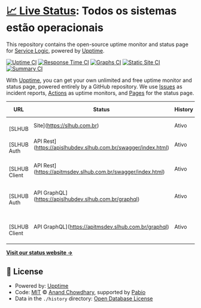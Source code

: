 # [📈 Live Status](https://Service-Logic.github.io/statuspage1): <!--live status--> **Todos os sistemas estão operacionais**

This repository contains the open-source uptime monitor and status page for [Service Logic](www.servicelogic.com.br), powered by [Upptime](https://github.com/upptime/upptime).

[![Uptime CI](https://github.com/Service-Logic/statuspage1/workflows/Uptime%20CI/badge.svg)](https://github.com/Service-Logic/statuspage1/actions?query=workflow%3A%22Uptime+CI%22)
[![Response Time CI](https://github.com/Service-Logic/statuspage1/workflows/Response%20Time%20CI/badge.svg)](https://github.com/Service-Logic/statuspage1/actions?query=workflow%3A%22Response+Time+CI%22)
[![Graphs CI](https://github.com/Service-Logic/statuspage1/workflows/Graphs%20CI/badge.svg)](https://github.com/Service-Logic/statuspage1/actions?query=workflow%3A%22Graphs+CI%22)
[![Static Site CI](https://github.com/Service-Logic/statuspage1/workflows/Static%20Site%20CI/badge.svg)](https://github.com/Service-Logic/statuspage1/actions?query=workflow%3A%22Static+Site+CI%22)
[![Summary CI](https://github.com/Service-Logic/statuspage1/workflows/Summary%20CI/badge.svg)](https://github.com/Service-Logic/statuspage1/actions?query=workflow%3A%22Summary+CI%22)

With [Upptime](https://upptime.js.org), you can get your own unlimited and free uptime monitor and status page, powered entirely by a GitHub repository. We use [Issues](https://github.com/Service-Logic/statuspage1/issues) as incident reports, [Actions](https://github.com/Service-Logic/statuspage1/actions) as uptime monitors, and [Pages](https://Service-Logic.github.io/statuspage1) for the status page.

<!--start: status pages-->
<!-- This summary is generated by Upptime (https://github.com/upptime/upptime) -->
<!-- Do not edit this manually, your changes will be overwritten -->
<!-- prettier-ignore -->
| URL | Status | History | Response Time | Uptime |
| --- | ------ | ------- | ------------- | ------ |
| <img alt="" src="https://icons.duckduckgo.com/ip3/slhub.com.br.ico" height="13"> [SLHUB | Site](https://slhub.com.br) | Ativo | [slhub-site.yml](https://github.com/Service-Logic/statuspage1/commits/HEAD/history/slhub-site.yml) | <details><summary><img alt="Response time graph" src="./graphs/slhub-site/response-time-week.png" height="20"> 1067ms</summary><br><a href="https://Service-Logic.github.io/statuspage1/history/slhub-site"><img alt="Response time 1100" src="https://img.shields.io/endpoint?url=https%3A%2F%2Fraw.githubusercontent.com%2FService-Logic%2Fstatuspage1%2FHEAD%2Fapi%2Fslhub-site%2Fresponse-time.json"></a><br><a href="https://Service-Logic.github.io/statuspage1/history/slhub-site"><img alt="24-hour response time 1012" src="https://img.shields.io/endpoint?url=https%3A%2F%2Fraw.githubusercontent.com%2FService-Logic%2Fstatuspage1%2FHEAD%2Fapi%2Fslhub-site%2Fresponse-time-day.json"></a><br><a href="https://Service-Logic.github.io/statuspage1/history/slhub-site"><img alt="7-day response time 1067" src="https://img.shields.io/endpoint?url=https%3A%2F%2Fraw.githubusercontent.com%2FService-Logic%2Fstatuspage1%2FHEAD%2Fapi%2Fslhub-site%2Fresponse-time-week.json"></a><br><a href="https://Service-Logic.github.io/statuspage1/history/slhub-site"><img alt="30-day response time 993" src="https://img.shields.io/endpoint?url=https%3A%2F%2Fraw.githubusercontent.com%2FService-Logic%2Fstatuspage1%2FHEAD%2Fapi%2Fslhub-site%2Fresponse-time-month.json"></a><br><a href="https://Service-Logic.github.io/statuspage1/history/slhub-site"><img alt="1-year response time 1100" src="https://img.shields.io/endpoint?url=https%3A%2F%2Fraw.githubusercontent.com%2FService-Logic%2Fstatuspage1%2FHEAD%2Fapi%2Fslhub-site%2Fresponse-time-year.json"></a></details> | <details><summary><a href="https://Service-Logic.github.io/statuspage1/history/slhub-site">100.00%</a></summary><a href="https://Service-Logic.github.io/statuspage1/history/slhub-site"><img alt="All-time uptime 99.60%" src="https://img.shields.io/endpoint?url=https%3A%2F%2Fraw.githubusercontent.com%2FService-Logic%2Fstatuspage1%2FHEAD%2Fapi%2Fslhub-site%2Fuptime.json"></a><br><a href="https://Service-Logic.github.io/statuspage1/history/slhub-site"><img alt="24-hour uptime 100.00%" src="https://img.shields.io/endpoint?url=https%3A%2F%2Fraw.githubusercontent.com%2FService-Logic%2Fstatuspage1%2FHEAD%2Fapi%2Fslhub-site%2Fuptime-day.json"></a><br><a href="https://Service-Logic.github.io/statuspage1/history/slhub-site"><img alt="7-day uptime 100.00%" src="https://img.shields.io/endpoint?url=https%3A%2F%2Fraw.githubusercontent.com%2FService-Logic%2Fstatuspage1%2FHEAD%2Fapi%2Fslhub-site%2Fuptime-week.json"></a><br><a href="https://Service-Logic.github.io/statuspage1/history/slhub-site"><img alt="30-day uptime 100.00%" src="https://img.shields.io/endpoint?url=https%3A%2F%2Fraw.githubusercontent.com%2FService-Logic%2Fstatuspage1%2FHEAD%2Fapi%2Fslhub-site%2Fuptime-month.json"></a><br><a href="https://Service-Logic.github.io/statuspage1/history/slhub-site"><img alt="1-year uptime 99.60%" src="https://img.shields.io/endpoint?url=https%3A%2F%2Fraw.githubusercontent.com%2FService-Logic%2Fstatuspage1%2FHEAD%2Fapi%2Fslhub-site%2Fuptime-year.json"></a></details>
| <img alt="" src="https://icons.duckduckgo.com/ip3/apislhubdev.slhub.com.br.ico" height="13"> [SLHUB Auth | API Rest](https://apislhubdev.slhub.com.br/swagger/index.html) | Ativo | [slhub-auth-api-rest.yml](https://github.com/Service-Logic/statuspage1/commits/HEAD/history/slhub-auth-api-rest.yml) | <details><summary><img alt="Response time graph" src="./graphs/slhub-auth-api-rest/response-time-week.png" height="20"> 631ms</summary><br><a href="https://Service-Logic.github.io/statuspage1/history/slhub-auth-api-rest"><img alt="Response time 602" src="https://img.shields.io/endpoint?url=https%3A%2F%2Fraw.githubusercontent.com%2FService-Logic%2Fstatuspage1%2FHEAD%2Fapi%2Fslhub-auth-api-rest%2Fresponse-time.json"></a><br><a href="https://Service-Logic.github.io/statuspage1/history/slhub-auth-api-rest"><img alt="24-hour response time 588" src="https://img.shields.io/endpoint?url=https%3A%2F%2Fraw.githubusercontent.com%2FService-Logic%2Fstatuspage1%2FHEAD%2Fapi%2Fslhub-auth-api-rest%2Fresponse-time-day.json"></a><br><a href="https://Service-Logic.github.io/statuspage1/history/slhub-auth-api-rest"><img alt="7-day response time 631" src="https://img.shields.io/endpoint?url=https%3A%2F%2Fraw.githubusercontent.com%2FService-Logic%2Fstatuspage1%2FHEAD%2Fapi%2Fslhub-auth-api-rest%2Fresponse-time-week.json"></a><br><a href="https://Service-Logic.github.io/statuspage1/history/slhub-auth-api-rest"><img alt="30-day response time 574" src="https://img.shields.io/endpoint?url=https%3A%2F%2Fraw.githubusercontent.com%2FService-Logic%2Fstatuspage1%2FHEAD%2Fapi%2Fslhub-auth-api-rest%2Fresponse-time-month.json"></a><br><a href="https://Service-Logic.github.io/statuspage1/history/slhub-auth-api-rest"><img alt="1-year response time 602" src="https://img.shields.io/endpoint?url=https%3A%2F%2Fraw.githubusercontent.com%2FService-Logic%2Fstatuspage1%2FHEAD%2Fapi%2Fslhub-auth-api-rest%2Fresponse-time-year.json"></a></details> | <details><summary><a href="https://Service-Logic.github.io/statuspage1/history/slhub-auth-api-rest">100.00%</a></summary><a href="https://Service-Logic.github.io/statuspage1/history/slhub-auth-api-rest"><img alt="All-time uptime 99.64%" src="https://img.shields.io/endpoint?url=https%3A%2F%2Fraw.githubusercontent.com%2FService-Logic%2Fstatuspage1%2FHEAD%2Fapi%2Fslhub-auth-api-rest%2Fuptime.json"></a><br><a href="https://Service-Logic.github.io/statuspage1/history/slhub-auth-api-rest"><img alt="24-hour uptime 100.00%" src="https://img.shields.io/endpoint?url=https%3A%2F%2Fraw.githubusercontent.com%2FService-Logic%2Fstatuspage1%2FHEAD%2Fapi%2Fslhub-auth-api-rest%2Fuptime-day.json"></a><br><a href="https://Service-Logic.github.io/statuspage1/history/slhub-auth-api-rest"><img alt="7-day uptime 100.00%" src="https://img.shields.io/endpoint?url=https%3A%2F%2Fraw.githubusercontent.com%2FService-Logic%2Fstatuspage1%2FHEAD%2Fapi%2Fslhub-auth-api-rest%2Fuptime-week.json"></a><br><a href="https://Service-Logic.github.io/statuspage1/history/slhub-auth-api-rest"><img alt="30-day uptime 100.00%" src="https://img.shields.io/endpoint?url=https%3A%2F%2Fraw.githubusercontent.com%2FService-Logic%2Fstatuspage1%2FHEAD%2Fapi%2Fslhub-auth-api-rest%2Fuptime-month.json"></a><br><a href="https://Service-Logic.github.io/statuspage1/history/slhub-auth-api-rest"><img alt="1-year uptime 99.64%" src="https://img.shields.io/endpoint?url=https%3A%2F%2Fraw.githubusercontent.com%2FService-Logic%2Fstatuspage1%2FHEAD%2Fapi%2Fslhub-auth-api-rest%2Fuptime-year.json"></a></details>
| <img alt="" src="https://icons.duckduckgo.com/ip3/apitmsdev.slhub.com.br.ico" height="13"> [SLHUB Client | API Rest](https://apitmsdev.slhub.com.br/swagger/index.html) | Ativo | [slhub-client-api-rest.yml](https://github.com/Service-Logic/statuspage1/commits/HEAD/history/slhub-client-api-rest.yml) | <details><summary><img alt="Response time graph" src="./graphs/slhub-client-api-rest/response-time-week.png" height="20"> 634ms</summary><br><a href="https://Service-Logic.github.io/statuspage1/history/slhub-client-api-rest"><img alt="Response time 581" src="https://img.shields.io/endpoint?url=https%3A%2F%2Fraw.githubusercontent.com%2FService-Logic%2Fstatuspage1%2FHEAD%2Fapi%2Fslhub-client-api-rest%2Fresponse-time.json"></a><br><a href="https://Service-Logic.github.io/statuspage1/history/slhub-client-api-rest"><img alt="24-hour response time 577" src="https://img.shields.io/endpoint?url=https%3A%2F%2Fraw.githubusercontent.com%2FService-Logic%2Fstatuspage1%2FHEAD%2Fapi%2Fslhub-client-api-rest%2Fresponse-time-day.json"></a><br><a href="https://Service-Logic.github.io/statuspage1/history/slhub-client-api-rest"><img alt="7-day response time 634" src="https://img.shields.io/endpoint?url=https%3A%2F%2Fraw.githubusercontent.com%2FService-Logic%2Fstatuspage1%2FHEAD%2Fapi%2Fslhub-client-api-rest%2Fresponse-time-week.json"></a><br><a href="https://Service-Logic.github.io/statuspage1/history/slhub-client-api-rest"><img alt="30-day response time 565" src="https://img.shields.io/endpoint?url=https%3A%2F%2Fraw.githubusercontent.com%2FService-Logic%2Fstatuspage1%2FHEAD%2Fapi%2Fslhub-client-api-rest%2Fresponse-time-month.json"></a><br><a href="https://Service-Logic.github.io/statuspage1/history/slhub-client-api-rest"><img alt="1-year response time 581" src="https://img.shields.io/endpoint?url=https%3A%2F%2Fraw.githubusercontent.com%2FService-Logic%2Fstatuspage1%2FHEAD%2Fapi%2Fslhub-client-api-rest%2Fresponse-time-year.json"></a></details> | <details><summary><a href="https://Service-Logic.github.io/statuspage1/history/slhub-client-api-rest">100.00%</a></summary><a href="https://Service-Logic.github.io/statuspage1/history/slhub-client-api-rest"><img alt="All-time uptime 99.93%" src="https://img.shields.io/endpoint?url=https%3A%2F%2Fraw.githubusercontent.com%2FService-Logic%2Fstatuspage1%2FHEAD%2Fapi%2Fslhub-client-api-rest%2Fuptime.json"></a><br><a href="https://Service-Logic.github.io/statuspage1/history/slhub-client-api-rest"><img alt="24-hour uptime 100.00%" src="https://img.shields.io/endpoint?url=https%3A%2F%2Fraw.githubusercontent.com%2FService-Logic%2Fstatuspage1%2FHEAD%2Fapi%2Fslhub-client-api-rest%2Fuptime-day.json"></a><br><a href="https://Service-Logic.github.io/statuspage1/history/slhub-client-api-rest"><img alt="7-day uptime 100.00%" src="https://img.shields.io/endpoint?url=https%3A%2F%2Fraw.githubusercontent.com%2FService-Logic%2Fstatuspage1%2FHEAD%2Fapi%2Fslhub-client-api-rest%2Fuptime-week.json"></a><br><a href="https://Service-Logic.github.io/statuspage1/history/slhub-client-api-rest"><img alt="30-day uptime 100.00%" src="https://img.shields.io/endpoint?url=https%3A%2F%2Fraw.githubusercontent.com%2FService-Logic%2Fstatuspage1%2FHEAD%2Fapi%2Fslhub-client-api-rest%2Fuptime-month.json"></a><br><a href="https://Service-Logic.github.io/statuspage1/history/slhub-client-api-rest"><img alt="1-year uptime 99.93%" src="https://img.shields.io/endpoint?url=https%3A%2F%2Fraw.githubusercontent.com%2FService-Logic%2Fstatuspage1%2FHEAD%2Fapi%2Fslhub-client-api-rest%2Fuptime-year.json"></a></details>
| <img alt="" src="https://icons.duckduckgo.com/ip3/apislhubdev.slhub.com.br.ico" height="13"> [SLHUB Auth | API GraphQL](https://apislhubdev.slhub.com.br/graphql) | Ativo | [slhub-auth-api-graph-ql.yml](https://github.com/Service-Logic/statuspage1/commits/HEAD/history/slhub-auth-api-graph-ql.yml) | <details><summary><img alt="Response time graph" src="./graphs/slhub-auth-api-graph-ql/response-time-week.png" height="20"> 1122ms</summary><br><a href="https://Service-Logic.github.io/statuspage1/history/slhub-auth-api-graph-ql"><img alt="Response time 1081" src="https://img.shields.io/endpoint?url=https%3A%2F%2Fraw.githubusercontent.com%2FService-Logic%2Fstatuspage1%2FHEAD%2Fapi%2Fslhub-auth-api-graph-ql%2Fresponse-time.json"></a><br><a href="https://Service-Logic.github.io/statuspage1/history/slhub-auth-api-graph-ql"><img alt="24-hour response time 1119" src="https://img.shields.io/endpoint?url=https%3A%2F%2Fraw.githubusercontent.com%2FService-Logic%2Fstatuspage1%2FHEAD%2Fapi%2Fslhub-auth-api-graph-ql%2Fresponse-time-day.json"></a><br><a href="https://Service-Logic.github.io/statuspage1/history/slhub-auth-api-graph-ql"><img alt="7-day response time 1122" src="https://img.shields.io/endpoint?url=https%3A%2F%2Fraw.githubusercontent.com%2FService-Logic%2Fstatuspage1%2FHEAD%2Fapi%2Fslhub-auth-api-graph-ql%2Fresponse-time-week.json"></a><br><a href="https://Service-Logic.github.io/statuspage1/history/slhub-auth-api-graph-ql"><img alt="30-day response time 1023" src="https://img.shields.io/endpoint?url=https%3A%2F%2Fraw.githubusercontent.com%2FService-Logic%2Fstatuspage1%2FHEAD%2Fapi%2Fslhub-auth-api-graph-ql%2Fresponse-time-month.json"></a><br><a href="https://Service-Logic.github.io/statuspage1/history/slhub-auth-api-graph-ql"><img alt="1-year response time 1081" src="https://img.shields.io/endpoint?url=https%3A%2F%2Fraw.githubusercontent.com%2FService-Logic%2Fstatuspage1%2FHEAD%2Fapi%2Fslhub-auth-api-graph-ql%2Fresponse-time-year.json"></a></details> | <details><summary><a href="https://Service-Logic.github.io/statuspage1/history/slhub-auth-api-graph-ql">100.00%</a></summary><a href="https://Service-Logic.github.io/statuspage1/history/slhub-auth-api-graph-ql"><img alt="All-time uptime 99.63%" src="https://img.shields.io/endpoint?url=https%3A%2F%2Fraw.githubusercontent.com%2FService-Logic%2Fstatuspage1%2FHEAD%2Fapi%2Fslhub-auth-api-graph-ql%2Fuptime.json"></a><br><a href="https://Service-Logic.github.io/statuspage1/history/slhub-auth-api-graph-ql"><img alt="24-hour uptime 100.00%" src="https://img.shields.io/endpoint?url=https%3A%2F%2Fraw.githubusercontent.com%2FService-Logic%2Fstatuspage1%2FHEAD%2Fapi%2Fslhub-auth-api-graph-ql%2Fuptime-day.json"></a><br><a href="https://Service-Logic.github.io/statuspage1/history/slhub-auth-api-graph-ql"><img alt="7-day uptime 100.00%" src="https://img.shields.io/endpoint?url=https%3A%2F%2Fraw.githubusercontent.com%2FService-Logic%2Fstatuspage1%2FHEAD%2Fapi%2Fslhub-auth-api-graph-ql%2Fuptime-week.json"></a><br><a href="https://Service-Logic.github.io/statuspage1/history/slhub-auth-api-graph-ql"><img alt="30-day uptime 100.00%" src="https://img.shields.io/endpoint?url=https%3A%2F%2Fraw.githubusercontent.com%2FService-Logic%2Fstatuspage1%2FHEAD%2Fapi%2Fslhub-auth-api-graph-ql%2Fuptime-month.json"></a><br><a href="https://Service-Logic.github.io/statuspage1/history/slhub-auth-api-graph-ql"><img alt="1-year uptime 99.63%" src="https://img.shields.io/endpoint?url=https%3A%2F%2Fraw.githubusercontent.com%2FService-Logic%2Fstatuspage1%2FHEAD%2Fapi%2Fslhub-auth-api-graph-ql%2Fuptime-year.json"></a></details>
| <img alt="" src="https://icons.duckduckgo.com/ip3/apitmsdev.slhub.com.br.ico" height="13"> [SLHUB Client | API GraphQL](https://apitmsdev.slhub.com.br/graphql) | Ativo | [slhub-client-api-graph-ql.yml](https://github.com/Service-Logic/statuspage1/commits/HEAD/history/slhub-client-api-graph-ql.yml) | <details><summary><img alt="Response time graph" src="./graphs/slhub-client-api-graph-ql/response-time-week.png" height="20"> 1102ms</summary><br><a href="https://Service-Logic.github.io/statuspage1/history/slhub-client-api-graph-ql"><img alt="Response time 865" src="https://img.shields.io/endpoint?url=https%3A%2F%2Fraw.githubusercontent.com%2FService-Logic%2Fstatuspage1%2FHEAD%2Fapi%2Fslhub-client-api-graph-ql%2Fresponse-time.json"></a><br><a href="https://Service-Logic.github.io/statuspage1/history/slhub-client-api-graph-ql"><img alt="24-hour response time 782" src="https://img.shields.io/endpoint?url=https%3A%2F%2Fraw.githubusercontent.com%2FService-Logic%2Fstatuspage1%2FHEAD%2Fapi%2Fslhub-client-api-graph-ql%2Fresponse-time-day.json"></a><br><a href="https://Service-Logic.github.io/statuspage1/history/slhub-client-api-graph-ql"><img alt="7-day response time 1102" src="https://img.shields.io/endpoint?url=https%3A%2F%2Fraw.githubusercontent.com%2FService-Logic%2Fstatuspage1%2FHEAD%2Fapi%2Fslhub-client-api-graph-ql%2Fresponse-time-week.json"></a><br><a href="https://Service-Logic.github.io/statuspage1/history/slhub-client-api-graph-ql"><img alt="30-day response time 919" src="https://img.shields.io/endpoint?url=https%3A%2F%2Fraw.githubusercontent.com%2FService-Logic%2Fstatuspage1%2FHEAD%2Fapi%2Fslhub-client-api-graph-ql%2Fresponse-time-month.json"></a><br><a href="https://Service-Logic.github.io/statuspage1/history/slhub-client-api-graph-ql"><img alt="1-year response time 865" src="https://img.shields.io/endpoint?url=https%3A%2F%2Fraw.githubusercontent.com%2FService-Logic%2Fstatuspage1%2FHEAD%2Fapi%2Fslhub-client-api-graph-ql%2Fresponse-time-year.json"></a></details> | <details><summary><a href="https://Service-Logic.github.io/statuspage1/history/slhub-client-api-graph-ql">100.00%</a></summary><a href="https://Service-Logic.github.io/statuspage1/history/slhub-client-api-graph-ql"><img alt="All-time uptime 99.86%" src="https://img.shields.io/endpoint?url=https%3A%2F%2Fraw.githubusercontent.com%2FService-Logic%2Fstatuspage1%2FHEAD%2Fapi%2Fslhub-client-api-graph-ql%2Fuptime.json"></a><br><a href="https://Service-Logic.github.io/statuspage1/history/slhub-client-api-graph-ql"><img alt="24-hour uptime 100.00%" src="https://img.shields.io/endpoint?url=https%3A%2F%2Fraw.githubusercontent.com%2FService-Logic%2Fstatuspage1%2FHEAD%2Fapi%2Fslhub-client-api-graph-ql%2Fuptime-day.json"></a><br><a href="https://Service-Logic.github.io/statuspage1/history/slhub-client-api-graph-ql"><img alt="7-day uptime 100.00%" src="https://img.shields.io/endpoint?url=https%3A%2F%2Fraw.githubusercontent.com%2FService-Logic%2Fstatuspage1%2FHEAD%2Fapi%2Fslhub-client-api-graph-ql%2Fuptime-week.json"></a><br><a href="https://Service-Logic.github.io/statuspage1/history/slhub-client-api-graph-ql"><img alt="30-day uptime 100.00%" src="https://img.shields.io/endpoint?url=https%3A%2F%2Fraw.githubusercontent.com%2FService-Logic%2Fstatuspage1%2FHEAD%2Fapi%2Fslhub-client-api-graph-ql%2Fuptime-month.json"></a><br><a href="https://Service-Logic.github.io/statuspage1/history/slhub-client-api-graph-ql"><img alt="1-year uptime 99.86%" src="https://img.shields.io/endpoint?url=https%3A%2F%2Fraw.githubusercontent.com%2FService-Logic%2Fstatuspage1%2FHEAD%2Fapi%2Fslhub-client-api-graph-ql%2Fuptime-year.json"></a></details>

<!--end: status pages-->

[**Visit our status website →**](https://Service-Logic.github.io/statuspage1)

## 📄 License

- Powered by: [Upptime](https://github.com/upptime/upptime)
- Code: [MIT](./LICENSE) © [Anand Chowdhary](https://anandchowdhary.com), supported by [Pabio](https://pabio.com)
- Data in the `./history` directory: [Open Database License](https://opendatacommons.org/licenses/odbl/1-0/)
